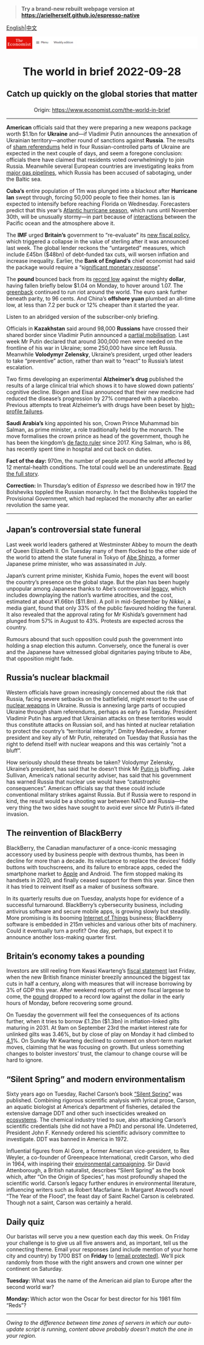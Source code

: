 > **Try a brand-new rebuilt webpage version at https://arielherself.github.io/espresso-native**

[English](https://github.com/arielherself/espresso/blob/main/README.md)|[中文](https://github-com.translate.goog/arielherself/espresso/blob/main/README.md?_x_tr_sl=en&_x_tr_tl=zh-CN&_x_tr_hl=zh-CN&_x_tr_pto=wapp)



![The Economist](menubar.png)

# <p align="center">The world in brief 2022-09-28</p>

## <p align="center">Catch up quickly on the global stories that matter</p>

<p align="center">Origin: <a href="https://www.economist.com/the-world-in-brief">https://www.economist.com/the-world-in-brief</a><hr>

<strong>American</strong> officials said that they were preparing a new weapons package worth $1.1bn for <strong>Ukraine</strong> and—if Vladimir Putin announces the annexation of Ukrainian territory—another round of sanctions against <strong>Russia</strong>. The results of [sham referendums](https://www.economist.com/europe/2022/09/27/in-fake-referendums-occupied-parts-of-ukraine-vote-to-join-russia) held in four Russian-controlled parts of Ukraine are expected in the next couple of days, and seem a foregone conclusion: officials there have claimed that residents voted overwhelmingly to join Russia. Meanwhile several European countries are investigating leaks from [major gas pipelines](https://www.economist.com/europe/2022/02/22/the-west-imposes-swift-sanctions-on-russia-can-they-stop-a-war), which Russia has been accused of sabotaging, under the Baltic sea. 

<strong>Cuba’s</strong> entire population of 11m was plunged into a blackout after <strong>Hurricane Ian</strong> swept through, forcing 50,000 people to flee their homes. Ian is expected to intensify before reaching Florida on Wednesday. Forecasters predict that this year’s [Atlantic hurricane season](https://www.economist.com/the-economist-explains/2022/06/01/why-this-atlantic-hurricane-season-is-predicted-to-be-unusually-stormy), which runs until November 30th, will be unusually stormy—in part because of [interactions](https://www.economist.com/the-economist-explains/2021/12/02/what-is-la-nina) between the Pacific ocean and the atmosphere above it.

The <strong>IMF</strong> urged <strong>Britain’s</strong> government to “re-evaluate” its [new fiscal policy](https://www.economist.com/britain/2022/09/23/britains-chancellor-offers-up-a-reckless-budget-fiscally-and-politically), which triggered a collapse in the value of sterling after it was announced last week. The global lender reckons the “untargeted” measures, which include £45bn ($48bn) of debt-funded tax cuts, will worsen inflation and increase inequality. Earlier, the <strong>Bank of England’s</strong> chief economist had said the package would require a “s[ignificant monetary response](https://www.economist.com/britain/2022/09/27/the-fallout-from-kwasi-kwartengs-mini-budget-continues)”. 

The <strong>pound </strong>bounced back from its [record low](https://www.economist.com/britain/2022/09/26/the-pound-is-plumbing-near-historical-depths-why) against the mighty <strong>dollar</strong>, having fallen briefly below $1.04 on Monday, to hover around 1.07. The [greenback](https://www.economist.com/leaders/2022/09/08/the-dollar-is-as-strong-as-ever-isnt-it) continued to run riot around the world. The euro sank further beneath parity, to 96 cents. And China’s <strong>offshore yuan</strong> plumbed an all-time low, at less than 7.2 per buck or 12% cheaper than it started the year.

Listen to an abridged version of the subscriber-only briefing.

Officials in <strong>Kazakhstan</strong> said around 98,000 <strong>Russians</strong> have crossed their shared border since Vladimir Putin announced a [partial mobilisation](https://www.economist.com/europe/2022/09/21/vladimir-putin-declares-a-partial-mobilisation). Last week Mr Putin declared that around 300,000 men were needed on the frontline of his war in Ukraine; some 250,000 have since left Russia. Meanwhile <strong>Volodymyr Zelensky</strong>, Ukraine’s president, urged other leaders to take “preventive” action, rather than wait to “react” to Russia’s latest escalation.

Two firms developing an experimental <strong>Alzheimer’s drug</strong> published the results of a large clinical trial which shows it to have slowed down patients’ cognitive decline. Biogen and Eisai announced that their new medicine had reduced the disease’s progression by 27% compared with a placebo. Previous attempts to treat Alzheimer’s with drugs have been beset by [high-profile failures](https://www.economist.com/science-and-technology/2022/07/23/critical-research-on-the-causes-of-alzheimers-may-have-been-falsified). 

<strong>Saudi Arabia’s</strong> king appointed his son, Crown Prince Muhammad bin Salman, as prime minister, a role traditionally held by the monarch. The move formalises the crown prince as head of the government, though he has been the kingdom’s [de facto ruler](https://www.economist.com/1843/2022/07/28/mbs-despot-in-the-desert) since 2017. King Salman, who is 86, has recently spent time in hospital and cut back on duties.

<strong>Fact of the day: </strong>970m, the number of people around the world affected by 12 mental-health conditions. The total could well be an underestimate. [Read the full story](https://www.economist.com/leaders/2022/09/21/how-to-keep-the-brain-healthy).

<strong>Correction: </strong>In Thursday’s edition of <em>Espresso</em> we described how in 1917 the Bolsheviks toppled the Russian monarchy. In fact the Bolsheviks toppled the Provisional Government, which had replaced the monarchy after an earlier revolution the same year.

----------

## Japan’s controversial state funeral

Last week world leaders gathered at Westminster Abbey to mourn the death of Queen Elizabeth II. On Tuesday many of them flocked to the other side of the world to attend the state funeral in Tokyo of [Abe Shinzo](https://www.economist.com/asia/2022/09/26/the-fallout-from-abe-shinzos-murder-could-unseat-his-successor), a former Japanese prime minister, who was assassinated in July. 

Japan’s current prime minister, Kishida Fumio, hopes the event will boost the country’s presence on the global stage. But the plan has been hugely unpopular among Japanese thanks to Abe’s controversial [legacy](https://www.economist.com/asia/2022/07/14/abe-shinzo-left-his-mark-on-asia-and-the-world-not-just-japan), which includes downplaying the nation’s wartime atrocities, and the cost, estimated at about ¥1.66bn ($11.8m). A poll in mid-September by <em>Nikkei</em>, a media giant, found that only 33% of the public favoured holding the funeral. It also revealed that the approval rating for Mr Kishida’s government had plunged from 57% in August to 43%. Protests are expected across the country.

Rumours abound that such opposition could push the government into holding a snap election this autumn. Conversely, once the funeral is over and the Japanese have witnessed global dignitaries paying tribute to Abe, that opposition might fade.

## Russia’s nuclear blackmail

Western officials have grown increasingly concerned about the risk that Russia, facing severe setbacks on the battlefield, might resort to the use of [nuclear weapons](https://www.economist.com/the-economist-explains/2022/09/14/do-russias-military-setbacks-increase-the-risk-of-nuclear-conflict) in Ukraine. Russia is annexing large parts of occupied Ukraine through sham referendums, perhaps as early as Tuesday. President Vladimir Putin has argued that Ukrainian attacks on these territories would thus constitute attacks on Russian soil, and has hinted at nuclear retaliation to protect the country’s “territorial integrity”. Dmitry Medvedev, a former president and key ally of Mr Putin, reiterated on Tuesday that Russia has the right to defend itself with nuclear weapons and this was certainly “not a bluff”. 

How seriously should these threats be taken? Volodymyr Zelensky, Ukraine’s president, has said that he doesn’t think Mr [Putin is](https://www.economist.com/leaders/2022/09/21/vladimir-putin-vows-to-send-more-invaders-the-west-should-arm-ukraine-faster) bluffing. Jake Sullivan, America’s national security adviser, has said that his government has warned Russia that nuclear use would have “catastrophic consequences”. American officials say that these could include conventional military strikes against Russia. But if Russia were to respond in kind, the result would be a shooting war between NATO and Russia—the very thing the two sides have sought to avoid ever since Mr Putin’s ill-fated invasion. 

## The reinvention of BlackBerry

BlackBerry, the Canadian manufacturer of a once-iconic messaging accessory used by business people with dextrous thumbs, has been in decline for more than a decade. Its reluctance to replace the devices’ fiddly buttons with touchscreens, and its failure to embrace apps, ceded the smartphone market to [Apple](https://www.economist.com/business/2022/07/31/apple-already-sold-everyone-an-iphone-now-what) and Android. The firm stopped making its handsets in 2020, and finally ceased support for them this year. Since then it has tried to reinvent itself as a maker of business software. 

In its quarterly results due on Tuesday, analysts hope for evidence of a successful turnaround. BlackBerry’s cybersecurity business, including antivirus software and secure mobile apps, is growing slowly but steadily. More promising is its booming [Internet of Things](https://www.economist.com/technology-quarterly/2019/09/12/the-internet-of-things-will-bring-the-internets-business-model-into-the-rest-of-the-world) business; BlackBerry software is embedded in 215m vehicles and various other bits of machinery. Could it eventually turn a profit? One day, perhaps, but expect it to announce another loss-making quarter first.

## Britain’s economy takes a pounding

Investors are still reeling from Kwasi Kwarteng’s [fiscal statement](https://www.economist.com/britain/2022/09/23/britains-chancellor-offers-up-a-reckless-budget-fiscally-and-politically) last Friday, when the new British finance minister breezily announced the biggest tax cuts in half a century, along with measures that will increase borrowing by 3% of GDP this year. After weekend reports of yet more fiscal largesse to come, the [pound](https://www.economist.com/britain/2022/09/26/the-pound-is-plumbing-near-historical-depths-why) dropped to a record low against the dollar in the early hours of Monday, before recovering some ground. 

On Tuesday the government will feel the consequences of its actions further, when it tries to borrow £1.2bn ($1.3bn) in inflation-linked gilts maturing in 2031. At 9am on September 23rd the market interest rate for unlinked gilts was 3.46%, but by close of play on Monday it had climbed to[ 4.1](https://markets.ft.com/data/bonds/tearsheet/charts?s=UK10YG)%. On Sunday Mr Kwarteng declined to comment on short-term market moves, claiming that he was focusing on growth. But unless something changes to bolster investors’ trust, the clamour to change course will be hard to ignore.

## “Silent Spring” and modern environmentalism

Sixty years ago on Tuesday, Rachel Carson’s book [“Silent Spring”](https://www.economist.com/culture/2022/09/27/silent-spring-remains-a-rousing-call-to-action) was published. Combining rigorous scientific analysis with lyrical prose, Carson, an aquatic biologist at America’s department of fisheries, detailed the extensive damage DDT and other such insecticides wreaked on [ecosystems](https://www.economist.com/science-and-technology/2021/06/02/cicadas-insecticides-and-children). The chemical industry tried to sue, also attacking Carson’s scientific credentials (she did not have a PhD) and personal life. Undeterred, President John F. Kennedy ordered his scientific advisory committee to investigate. DDT was banned in America in 1972.

Influential figures from Al Gore, a former American vice-president, to Rex Weyler, a co-founder of Greenpeace International, credit Carson, who died in 1964, with inspiring their [environmental campaigning](https://www.economist.com/graphic-detail/2022/04/16/in-chilly-parts-of-europe-heatwaves-strengthen-environmentalism). Sir David Attenborough, a British naturalist, describes “Silent Spring” as the book which, after “On the Origin of Species”, has most profoundly shaped the scientific world. Carson’s legacy further endures in environmental literature, influencing writers such as Robert Macfarlane. In Margaret Atwood’s novel “The Year of the Flood”, the feast day of Saint Rachel Carson is celebrated. Though not a saint, Carson was certainly a herald.

## Daily quiz

Our baristas will serve you a new question each day this week. On Friday your challenge is to give us all five answers and, as important, tell us the connecting theme. Email your responses (and include mention of your home city and country) by 1700 BST on <strong>Friday</strong> to [<span class="__cf_email__" data-cfemail="5c0d293526192f2c2e392f2f331c393f33323331352f28723f3331">[email&#160;protected]</span>](https://mail.google.com/mail/?view=cm&amp;fs=1&amp;tf=1&amp;to=QuizEspresso@economist.com). We’ll pick randomly from those with the right answers and crown one winner per continent on Saturday.

<strong>Tuesday: </strong>What was the name of the American aid plan to Europe after the second world war?

<strong>Monday: </strong>Which actor won the Oscar for best director for his 1981 film “Reds”?

----------

*Owing to the difference between time zones of servers in which our auto-update script is running, content above probably doesn't match the one in your region.*
